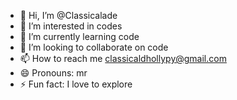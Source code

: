 - 👋 Hi, I’m @Classicalade
- 👀 I’m interested in codes
- 🌱 I’m currently learning code
- 💞️ I’m looking to collaborate on code
- 📫 How to reach me classicaldhollypy@gmail.com 
- 😄 Pronouns: mr
- ⚡ Fun fact: I love to explore 

<!---
Classicalade/Classicalade is a ✨ special ✨ repository because its special `README.md` (this file) appears on your GitHub profile.
You can click the Preview link to take a look at your changes.
--->
